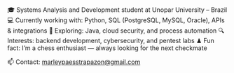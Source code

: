 🎓 Systems Analysis and Development student at Unopar University – Brazil
💻 Currently working with: Python, SQL (PostgreSQL, MySQL, Oracle), APIs & integrations
🚀 Exploring: Java, cloud security, and process automation
🔍 Interests: backend development, cybersecurity, and pentest labs
♟ Fun fact: I’m a chess enthusiast — always looking for the next checkmate

📫 Contact: marleypaesstrapazon@gmail.com
